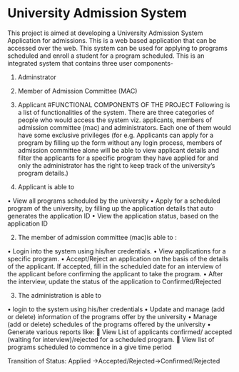 # University Admission System
This project is aimed at developing a University Admission System Application for admissions. This is a web based application that can be accessed over the web. This system can be used for applying to programs scheduled and enroll a student for a program scheduled. This is an integrated system that contains three user components-
1.  Adminstrator
2.  Member of Admission Committee (MAC) 
3.  Applicant 
#FUNCTIONAL COMPONENTS OF THE PROJECT
Following is a list of functionalities of the system. 
There are three categories of people who would access the system viz. applicants, members of admission committee (mac) and administrators. Each one of them would have some exclusive privileges (for e.g. Applicants can apply for a program by filling up the form without any login process, members of admission committee alone will be able to view applicant details and filter the applicants for a specific program they have applied for and only the administrator has the right to keep track of the university’s program details.)

1.	Applicant is able to 

•	View all programs scheduled by the university
•	Apply for a scheduled program of the university, by filling up the application details that auto generates the application ID
•	View the application status, based on the application ID

2.	The member of admission committee (mac)is able to :

•	Login into the system using his/her credentials.
•	View applications for a specific program.
•	Accept/Reject an application on the basis of the details of the applicant. If accepted, fill in the scheduled date for an interview of the applicant before confirming the applicant to take the program. 
•	After the interview, update the status of the application to Confirmed/Rejected

3.	The administration is able to

•	login to the system using his/her credentials 
•	Update and manage (add or delete) information of the programs offer by the university
•	Manage (add or delete) schedules of the programs offered by the university
•	Generate various reports like:
	View List of applicants confirmed/ accepted (waiting for interview)/rejected for a scheduled program.
	View list of programs scheduled to commence in a give time period

Transition of Status: Applied ->Accepted/Rejected->Confirmed/Rejected
